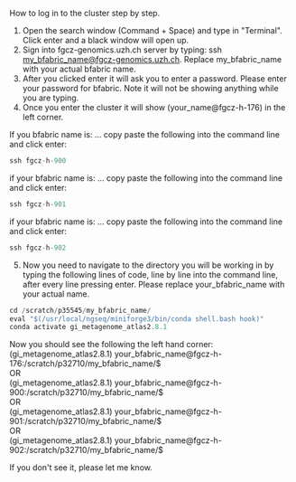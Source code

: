 How to log in to the cluster step by step.

1. Open the search window (Command + Space) and type in "Terminal". Click enter and a black window will open up.
2. Sign into fgcz-genomics.uzh.ch server by typing: ssh my_bfabric_name@fgcz-genomics.uzh.ch. Replace my_bfabric_name with your actual bfabric name.
3. After you clicked enter it will ask you to enter a password. Please enter your password for bfabric. Note it will not be showing anything while you are typing.
4. Once you enter the cluster it will show (your_name@fgcz-h-176) in the left corner.

If you bfabric name is:	... copy paste the following into the command line and click enter:

```js
ssh fgcz-h-900
```

if your bfabric name is: ... copy paste the following into the command line and click enter:

```js
ssh fgcz-h-901
```

if your bfabric name is: ...  copy paste the following into the command line and click enter:

```js
ssh fgcz-h-902
```

5. Now you need to navigate to the directory you will be working in by typing the following lines of code, line by line into the command line, after every line pressing enter. Please replace your_bfabric_name with your actual name.

```js
cd /scratch/p35545/my_bfabric_name/ 
eval "$(/usr/local/ngseq/miniforge3/bin/conda shell.bash hook)"
conda activate gi_metagenome_atlas2.8.1
```

Now you should see the following the left hand corner: \
(gi_metagenome_atlas2.8.1) your_bfabric_name@fgcz-h-176:/scratch/p32710/my_bfabric_name/$ \
OR \
(gi_metagenome_atlas2.8.1) your_bfabric_name@fgcz-h-900:/scratch/p32710/my_bfabric_name/$ \
OR \
(gi_metagenome_atlas2.8.1) your_bfabric_name@fgcz-h-901:/scratch/p32710/my_bfabric_name/$ \
OR \
(gi_metagenome_atlas2.8.1) your_bfabric_name@fgcz-h-902:/scratch/p32710/my_bfabric_name/$ 

If you don't see it, please let me know.
